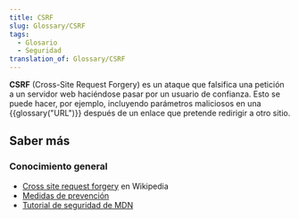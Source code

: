 ```yaml
---
title: CSRF
slug: Glossary/CSRF
tags:
  - Glosario
  - Seguridad
translation_of: Glossary/CSRF
---
```

**CSRF** (Cross-Site Request Forgery) es un ataque que falsifica una petición a un servidor web haciéndose pasar por un usuario de confianza. Esto se puede hacer, por ejemplo, incluyendo parámetros maliciosos en una {{glossary("URL")}} después de un enlace que pretende redirigir a otro sitio.

## Saber más

### Conocimiento general

- [Cross site request forgery](https://es.wikipedia.org/wiki/Cross-site_request_forgery) en Wikipedia
- [Medidas de prevención](<https://www.owasp.org/index.php/Cross-Site_Request_Forgery_(CSRF)_Prevention_Cheat_Sheet>)
- [Tutorial de seguridad de MDN](/es/docs/Web/Security/Information_Security_Basics)
